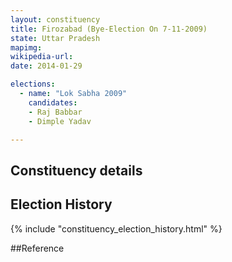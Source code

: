 ```yaml
---
layout: constituency
title: Firozabad (Bye-Election On 7-11-2009)
state: Uttar Pradesh
mapimg: 
wikipedia-url: 
date: 2014-01-29

elections: 
  - name: "Lok Sabha 2009"
    candidates: 
    - Raj Babbar 
    - Dimple Yadav 

---
```

## Constituency details


## Election History
{% include "constituency_election_history.html" %}

##Reference
